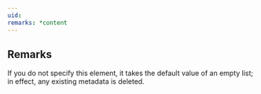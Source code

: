 ```yaml
---
uid: 
remarks: *content
---
```

## Remarks  
 If you do not specify this element, it takes the default value of             an empty list; in effect, any existing metadata is deleted.